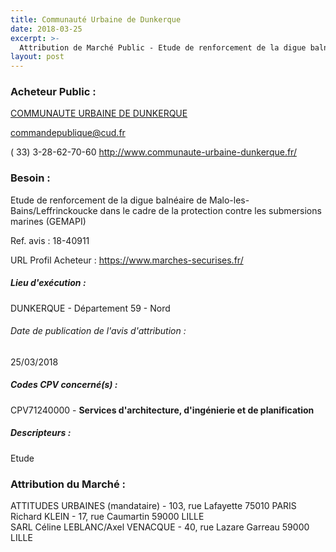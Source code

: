 ```yaml
---
title: Communauté Urbaine de Dunkerque
date: 2018-03-25
excerpt: >-
  Attribution de Marché Public - Etude de renforcement de la digue balnéaire de Malo-les-Bains/Leffrinckoucke dans le cadre de la protection contre les submersions marines (GEMAPI)
layout: post
---
```


### Acheteur Public : 
<a href="/acheteur-33/siren-245900428"> COMMUNAUTE URBAINE DE DUNKERQUE</a><br/>



commandepublique@cud.fr

( 33) 3-28-62-70-60
http://www.communaute-urbaine-dunkerque.fr/
### Besoin :

Etude de renforcement de la digue balnéaire de Malo-les-Bains/Leffrinckoucke dans le cadre de la protection contre les submersions marines (GEMAPI)

Ref. avis : 18-40911

URL Profil Acheteur : https://www.marches-securises.fr/

##### Lieu d'exécution :

DUNKERQUE - Département 59 - Nord

###### Date de publication de l'avis d'attribution : 
25/03/2018

##### Codes CPV concerné(s) :
CPV71240000 - **Services d'architecture, d'ingénierie et de planification** <br/>

##### Descripteurs :
Etude <br/>

### Attribution du Marché :
ATTITUDES URBAINES (mandataire) - 103, rue Lafayette 75010 PARIS <br/>
Richard KLEIN - 17, rue Caumartin 59000 LILLE <br/>
SARL Céline LEBLANC/Axel VENACQUE - 40, rue Lazare Garreau 59000 LILLE <br/>
